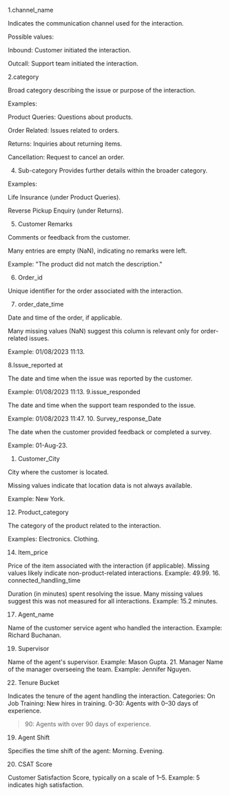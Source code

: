 1.channel_name
 
Indicates the communication channel used for the interaction.

Possible values:

Inbound: Customer initiated the interaction.
 
Outcall: Support team initiated the interaction.

2.category

Broad category describing the issue or purpose of the interaction.

Examples:

Product Queries: Questions about products.

Order Related: Issues related to orders.

Returns: Inquiries about returning items.

Cancellation: Request to cancel an order.

4. Sub-category
Provides further details within the broader category.

Examples:

Life Insurance (under Product Queries).

Reverse Pickup Enquiry (under Returns).

5. Customer Remarks

Comments or feedback from the customer.

Many entries are empty (NaN), indicating no remarks were left.

Example: "The product did not match the description."

6. Order_id
   
Unique identifier for the order associated with the interaction.

7. order_date_time

   
Date and time of the order, if applicable.

Many missing values (NaN) suggest this column is relevant only for order-related issues.

Example: 01/08/2023 11:13.

8.Issue_reported at
 
The date and time when the issue was reported by the customer.

Example: 01/08/2023 11:13.
9.issue_responded

The date and time when the support team responded to the issue.

Example: 01/08/2023 11:47.
10. Survey_response_Date
 
The date when the customer provided feedback or completed a survey.

Example: 01-Aug-23.

1. Customer_City
   
City where the customer is located.

Missing values indicate that location data is not always available.

Example: New York.

12. Product_category
    
The category of the product related to the interaction.

Examples:
Electronics.
Clothing.

14. Item_price
    
Price of the item associated with the interaction (if applicable).
Missing values likely indicate non-product-related interactions.
Example: 49.99.
16. connected_handling_time

Duration (in minutes) spent resolving the issue.
Many missing values suggest this was not measured for all interactions.
Example: 15.2 minutes.

17. Agent_name
    
Name of the customer service agent who handled the interaction.
Example: Richard Buchanan.

19. Supervisor
    
Name of the agent's supervisor.
Example: Mason Gupta.
21. Manager
Name of the manager overseeing the team.
Example: Jennifer Nguyen.

22. Tenure Bucket
    
Indicates the tenure of the agent handling the interaction.
Categories:
On Job Training: New hires in training.
0-30: Agents with 0–30 days of experience.
>90: Agents with over 90 days of experience.

19. Agent Shift

Specifies the time shift of the agent:
Morning.
Evening.

20. CSAT Score

Customer Satisfaction Score, typically on a scale of 1–5.
Example: 5 indicates high satisfaction.

